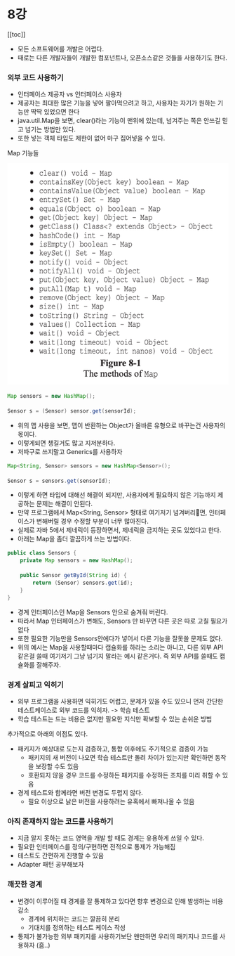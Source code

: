 # 8강
[[toc]]
- 모든 소프트웨어를 개발은 어렵다.
- 때로는 다른 개발자들이 개발한 컴포넌트나, 오픈소스같은 것들을 사용하기도 한다.

### 외부 코드 사용하기
- 인터페이스 제공자 vs 인터페이스 사용자
- 제공자는 최대한 많은 기능을 넣어 팔아먹으려고 하고, 사용자는 자기가 원하는 기능만 딱딱 있었으면 한다
- java.util.Map을 보면, clear()라는 기능이 맨위에 있는데, 넘겨주는 쪽은 안쓰길 믿고 넘기는 방법만 있다.
- 또한 넣는 객체 타입도 제한이 없어 마구 집어넣을 수 있다.

Map 기능들

![Alt text](../../images/book/map.png)

```java
Map sensors = new HashMap();

Sensor s = (Sensor) sensor.get(sensorId);
```

- 위의 맵 사용을 보면, 맵이 반환하는 Object가 올바른 유형으로 바꾸는건 사용자의 몫이다.
- 이렇게되면 챙길거도 많고 지저분하다.
- 저따구로 쓰지말고 Generics를 사용하자

```java
Map<String, Sensor> sensors = new HashMap<Sensor>();

Sensor s = sensors.get(sensorId);
```

- 이렇게 하면 타입에 대해선 해결이 되지만, 사용자에게 필요하지 않은 기능까지 제공하는 문제는 해결이 안된다.
- 만약 프로그램에서 Map<String, Sensor> 형태로 여기저기 넘겨버리면, 인터페이스가 변해버릴 경우 수정할 부분이 너무 많아진다.
- 실제로 자바 5에서 제네릭이 등장하면서, 제네릭을 금지하는 곳도 있었다고 한다.
- 아래는 Map을 좀더 깔끔하게 쓰는 방법이다.

```java
public class Sensors {
    private Map sensors = new HashMap();

    public Sensor getById(String id) {
        return (Sensor) sensors.get(id);
    }
}
```

- 경계 인터페이스인 Map을 Sensors 안으로 숨겨줘 버린다.
- 따라서 Map 인터페이스가 변해도, Sensors 만 바꾸면 다른 곳은 따로 고칠 필요가없다
- 또한 필요한 기능만을 Sensors안에다가 넣어서 다른 기능을 잘못쓸 문제도 없다.
- 위의 예시는 Map을 사용할때마다 캡슐화를 하라는 소리는 아니고, 다른 외부 API같은걸 쓸때 여기저기 그냥 넘기지 말라는 예시 같은거다. 즉 외부 API를 쓸때도 캡슐화를 잘해주자.

### 경계 살피고 익히기
- 외부 프로그램을 사용하면 익히기도 어렵고, 문제가 있을 수도 있으니 먼저 간단한 테스트케이스로 외부 코드를 익히자. -> 학습 테스트
- 학습 테스트는 드는 비용은 없지만 필요한 지식만 확보할 수 있는 손쉬운 방법

추가적으로 아래의 이점도 있다.
- 패키지가 예상대로 도는지 검증하고, 통합 이후에도 주기적으로 검증이 가능
    - 패키지의 새 버전이 나오면 학습 테스트만 돌려 차이가 있는지만 확인하면 동작을 보장할 수도 있음
    - 호환되지 않을 경우 코드를 수정하든 패키지를 수정하든 조치를 미리 취할 수 있음
- 경계 테스트와 함께라면 버전 변경도 두렵지 않다.
    - 필요 이상으로 낡은 버전을 사용하려는 유혹에서 빠져나올 수 있음

### 아직 존재하지 않는 코드를 사용하기
- 지금 알지 못하는 코드 영역을 개발 할 때도 경계는 유용하게 쓰일 수 있다.
- 필요한 인터페이스를 정의/구현하면 전적으로 통제가 가능해짐
- 테스트도 간편하게 진행할 수 있음
- Adapter 패턴 공부해보자

### 깨끗한 경계
- 변경이 이루어질 때 경계를 잘 통제하고 있다면 향후 변경으로 인해 발생하는 비용 감소 
    - 경계에 위치하는 코드는 깔끔히 분리
    - 기대치를 정의하는 테스트 케이스 작성
- 통제가 불가능한 외부 패키지를 사용하기보단 왠만하면 우리의 패키지나 코드를 사용하자 (흠..)